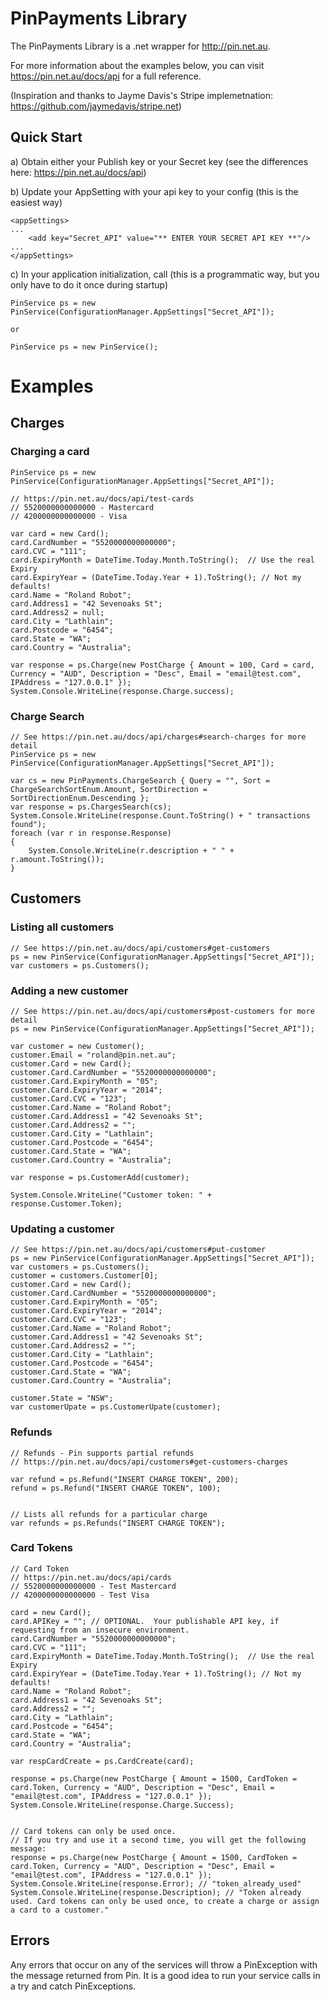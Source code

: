 PinPayments Library
==========

The PinPayments Library is a .net wrapper for http://pin.net.au. 

For more information about the examples below, you can visit https://pin.net.au/docs/api for a full reference.

(Inspiration and thanks to Jayme Davis's Stripe implemetnation:  https://github.com/jaymedavis/stripe.net)

Quick Start
-----------

a) Obtain either your Publish key or your Secret key (see the differences here: https://pin.net.au/docs/api)

b) Update your AppSetting with your api key to your config (this is the easiest way)

	<appSettings>
	...
		<add key="Secret_API" value="** ENTER YOUR SECRET API KEY **"/>
	...
	</appSettings>

	
c) In your application initialization, call (this is a programmatic way, but you only have to do it once during startup)

	PinService ps = new PinService(ConfigurationManager.AppSettings["Secret_API"]);

	or
	
	PinService ps = new PinService();
	
	
Examples
========

Charges
-----

### Charging a card

	PinService ps = new PinService(ConfigurationManager.AppSettings["Secret_API"]);

	// https://pin.net.au/docs/api/test-cards
	// 5520000000000000 - Mastercard
	// 4200000000000000 - Visa

	var card = new Card();
	card.CardNumber = "5520000000000000";
	card.CVC = "111";
	card.ExpiryMonth = DateTime.Today.Month.ToString();  // Use the real Expiry
	card.ExpiryYear = (DateTime.Today.Year + 1).ToString(); // Not my defaults!
	card.Name = "Roland Robot";
	card.Address1 = "42 Sevenoaks St";
	card.Address2 = null;
	card.City = "Lathlain";
	card.Postcode = "6454";
	card.State = "WA";
	card.Country = "Australia";

    var response = ps.Charge(new PostCharge { Amount = 100, Card = card, Currency = "AUD", Description = "Desc", Email = "email@test.com", IPAddress = "127.0.0.1" });
	System.Console.WriteLine(response.Charge.success);

	
### Charge Search

	// See https://pin.net.au/docs/api/charges#search-charges for more detail
    PinService ps = new PinService(ConfigurationManager.AppSettings["Secret_API"]);

    var cs = new PinPayments.ChargeSearch { Query = "", Sort = ChargeSearchSortEnum.Amount, SortDirection = SortDirectionEnum.Descending };
    var response = ps.ChargesSearch(cs);
    System.Console.WriteLine(response.Count.ToString() + " transactions found");
    foreach (var r in response.Response)
    {
        System.Console.WriteLine(r.description + " " + r.amount.ToString());
    }
	
	
Customers
-----

### Listing all customers
    // See https://pin.net.au/docs/api/customers#get-customers
    ps = new PinService(ConfigurationManager.AppSettings["Secret_API"]);
    var customers = ps.Customers();
	
	
### Adding a new customer
	
    // See https://pin.net.au/docs/api/customers#post-customers for more detail
    ps = new PinService(ConfigurationManager.AppSettings["Secret_API"]);

    var customer = new Customer();
    customer.Email = "roland@pin.net.au";
    customer.Card = new Card();
    customer.Card.CardNumber = "5520000000000000";
    customer.Card.ExpiryMonth = "05";
    customer.Card.ExpiryYear = "2014";
    customer.Card.CVC = "123";
    customer.Card.Name = "Roland Robot";
    customer.Card.Address1 = "42 Sevenoaks St";
    customer.Card.Address2 = "";
    customer.Card.City = "Lathlain";
    customer.Card.Postcode = "6454";
    customer.Card.State = "WA";
    customer.Card.Country = "Australia";

    var response = ps.CustomerAdd(customer);

    System.Console.WriteLine("Customer token: " + response.Customer.Token);

	
### Updating a customer

    // See https://pin.net.au/docs/api/customers#put-customer
    ps = new PinService(ConfigurationManager.AppSettings["Secret_API"]);
    var customers = ps.Customers();
    customer = customers.Customer[0];
    customer.Card = new Card();
    customer.Card.CardNumber = "5520000000000000";
    customer.Card.ExpiryMonth = "05";
    customer.Card.ExpiryYear = "2014";
    customer.Card.CVC = "123";
    customer.Card.Name = "Roland Robot";
    customer.Card.Address1 = "42 Sevenoaks St";
    customer.Card.Address2 = "";
    customer.Card.City = "Lathlain";
    customer.Card.Postcode = "6454";
    customer.Card.State = "WA";
    customer.Card.Country = "Australia";

    customer.State = "NSW";
    var customerUpate = ps.CustomerUpate(customer);            


### Refunds

    // Refunds - Pin supports partial refunds
    // https://pin.net.au/docs/api/customers#get-customers-charges

    var refund = ps.Refund("INSERT CHARGE TOKEN", 200);
    refund = ps.Refund("INSERT CHARGE TOKEN", 100);

	
	// Lists all refunds for a particular charge
    var refunds = ps.Refunds("INSERT CHARGE TOKEN");
	
	
### Card Tokens

    // Card Token
    // https://pin.net.au/docs/api/cards
    // 5520000000000000 - Test Mastercard
    // 4200000000000000 - Test Visa

    card = new Card();
    card.APIKey = ""; // OPTIONAL.  Your publishable API key, if requesting from an insecure environment.
    card.CardNumber = "5520000000000000";
    card.CVC = "111";
    card.ExpiryMonth = DateTime.Today.Month.ToString();  // Use the real Expiry
    card.ExpiryYear = (DateTime.Today.Year + 1).ToString(); // Not my defaults!
    card.Name = "Roland Robot";
    card.Address1 = "42 Sevenoaks St";
    card.Address2 = "";
    card.City = "Lathlain";
    card.Postcode = "6454";
    card.State = "WA";
    card.Country = "Australia";

    var respCardCreate = ps.CardCreate(card);

    response = ps.Charge(new PostCharge { Amount = 1500, CardToken = card.Token, Currency = "AUD", Description = "Desc", Email = "email@test.com", IPAddress = "127.0.0.1" });
    System.Console.WriteLine(response.Charge.Success);	
	
	
    // Card tokens can only be used once.
    // If you try and use it a second time, you will get the following message:
    response = ps.Charge(new PostCharge { Amount = 1500, CardToken = card.Token, Currency = "AUD", Description = "Desc", Email = "email@test.com", IPAddress = "127.0.0.1" });
    System.Console.WriteLine(response.Error); // "token_already_used"
    System.Console.WriteLine(response.Description); // "Token already used. Card tokens can only be used once, to create a charge or assign a card to a customer."
	
	
	
Errors
------

Any errors that occur on any of the services will throw a PinException with the message returned from Pin. It is a good idea to run your service calls in a try and catch PinExceptions.

